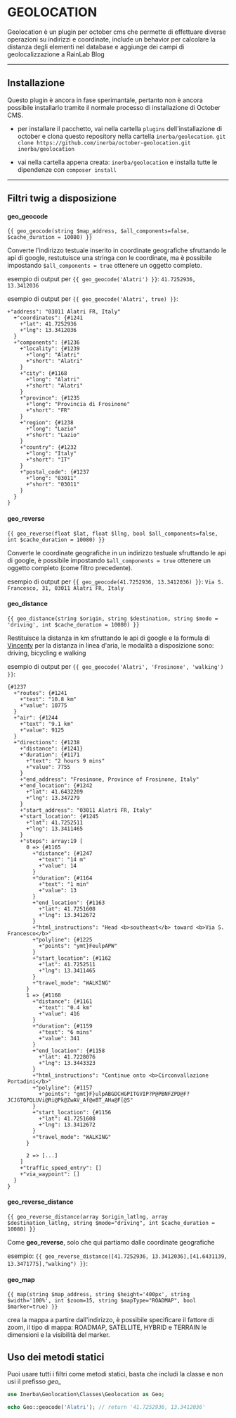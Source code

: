 GEOLOCATION
===================


Geolocation è un plugin per october cms che permette di effettuare diverse operazioni su indirizzi e coordinate, include un behavior per calcolare la distanza degli elementi nel database e aggiunge dei campi di geolocalizzazione a RainLab Blog

--------------------


Installazione
-------------

Questo plugin è ancora in fase sperimantale, pertanto non è ancora possibile installarlo tramite il normale processo di installazione di October CMS.

 - per installare il pacchetto, vai nella cartella `plugins` dell'installazione di october e clona questo repository nella cartella `inerba/geolocation`.
	 `git clone https://github.com/inerba/october-geolocation.git inerba/geolocation`

 - vai nella cartella appena creata: `inerba/geolocation` e installa tutte le dipendenze con `composer install`

----------


## Filtri twig a disposizione

#### geo\_geocode
`{{ geo_geocode(string $map_address, $all_components=false, $cache_duration = 10080) }}`

Converte l'indirizzo testuale inserito in coordinate geografiche sfruttando le api di google, restutuisce una stringa con le coordinate, ma è possibile impostando `$all_components = true` ottenere un oggetto completo.

esempio di output per `{{ geo_geocode('Alatri') }}`:
`41.7252936, 13.3412036`
 

esempio di output per `{{ geo_geocode('Alatri', true) }}`: 

```
+"address": "03011 Alatri FR, Italy"
  +"coordinates": {#1241
    +"lat": 41.7252936
    +"lng": 13.3412036
  }
  +"components": {#1236
    +"locality": {#1239
      +"long": "Alatri"
      +"short": "Alatri"
    }
    +"city": {#1168
      +"long": "Alatri"
      +"short": "Alatri"
    }
    +"province": {#1235
      +"long": "Provincia di Frosinone"
      +"short": "FR"
    }
    +"region": {#1238
      +"long": "Lazio"
      +"short": "Lazio"
    }
    +"country": {#1232
      +"long": "Italy"
      +"short": "IT"
    }
    +"postal_code": {#1237
      +"long": "03011"
      +"short": "03011"
    }
  }
}
``` 

#### geo\_reverse
`{{ geo_reverse(float $lat, float $llng, bool $all_components=false, int $cache_duration = 10080) }}`

Converte le coordinate geografiche in un indirizzo testuale sfruttando le api di google, è possibile impostando `$all_components = true` ottenere un oggetto completo (come filtro precedente).

esempio di output per `{{ geo_geocode(41.7252936, 13.3412036) }}`:
`Via S. Francesco, 31, 03011 Alatri FR, Italy`

#### geo\_distance
`{{ geo_distance(string $origin, string $destination, string $mode = 'driving', int $cache_duration = 10080) }}`

Restituisce la distanza in km sfruttando le api di google e la formula di [Vincenty](https://en.wikipedia.org/wiki/Vincenty%27s_formulae) per la distanza in linea d'aria, le modalità a disposizione sono: driving, bicycling e walking

esempio di output per `{{ geo_geocode('Alatri', 'Frosinone', 'walking') }}`:
```
{#1237
  +"routes": {#1241
    +"text": "10.8 km"
    +"value": 10775
  }
  +"air": {#1244
    +"text": "9.1 km"
    +"value": 9125
  }
  +"directions": {#1238
    +"distance": {#1241}
    +"duration": {#1171
      +"text": "2 hours 9 mins"
      +"value": 7755
    }
    +"end_address": "Frosinone, Province of Frosinone, Italy"
    +"end_location": {#1242
      +"lat": 41.6432209
      +"lng": 13.347279
    }
    +"start_address": "03011 Alatri FR, Italy"
    +"start_location": {#1245
      +"lat": 41.7252511
      +"lng": 13.3411465
    }
    +"steps": array:19 [
      0 => {#1165
        +"distance": {#1247
          +"text": "14 m"
          +"value": 14
        }
        +"duration": {#1164
          +"text": "1 min"
          +"value": 13
        }
        +"end_location": {#1163
          +"lat": 41.7251608
          +"lng": 13.3412672
        }
        +"html_instructions": "Head <b>southeast</b> toward <b>Via S. Francesco</b>"
        +"polyline": {#1225
          +"points": "ymt}FeulpAPW"
        }
        +"start_location": {#1162
          +"lat": 41.7252511
          +"lng": 13.3411465
        }
        +"travel_mode": "WALKING"
      }
      1 => {#1160
        +"distance": {#1161
          +"text": "0.4 km"
          +"value": 416
        }
        +"duration": {#1159
          +"text": "6 mins"
          +"value": 341
        }
        +"end_location": {#1158
          +"lat": 41.7228076
          +"lng": 13.3443323
        }
        +"html_instructions": "Continue onto <b>Circonvallazione Portadini</b>"
        +"polyline": {#1157
          +"points": "gmt}F}ulpABGDCHGPITGVIP?P@PBNFZPD@F?JCJGTQPQLUVi@Ri@Pk@ZwAV_Af@eBT_AHa@F[@S"
        }
        +"start_location": {#1156
          +"lat": 41.7251608
          +"lng": 13.3412672
        }
        +"travel_mode": "WALKING"
      }
      
      2 => [...]
    ]
    +"traffic_speed_entry": []
    +"via_waypoint": []
  }
}
```

#### geo\_reverse\_distance
`{{ geo_reverse_distance(array $origin_latlng, array $destination_latlng, string $mode="driving", int $cache_duration = 10080) }}`

Come **geo_reverse**, solo che qui partiamo dalle coordinate geografiche

esempio: `{{ geo_reverse_distance([41.7252936, 13.3412036],[41.6431139, 13.3471775],"walking") }}`:

#### geo\_map
`{{ map(string $map_address, string $height='400px', string $width='100%', int $zoom=15, string $mapType="ROADMAP", bool $marker=true) }}`

crea la mappa a partire dall'indirizzo, è possibile specificare il fattore di zoom, il tipo di mappa: ROADMAP, SATELLITE, HYBRID e TERRAIN le dimensioni e la visibilità del marker.

## Uso dei metodi statici

Puoi usare tutti i filtri come metodi statici, basta che includi la classe e non usi il prefisso *geo_*

```php
use Inerba\Geolocation\Classes\Geolocation as Geo;

echo Geo::geocode('Alatri'); // return '41.7252936, 13.3412036'

```


